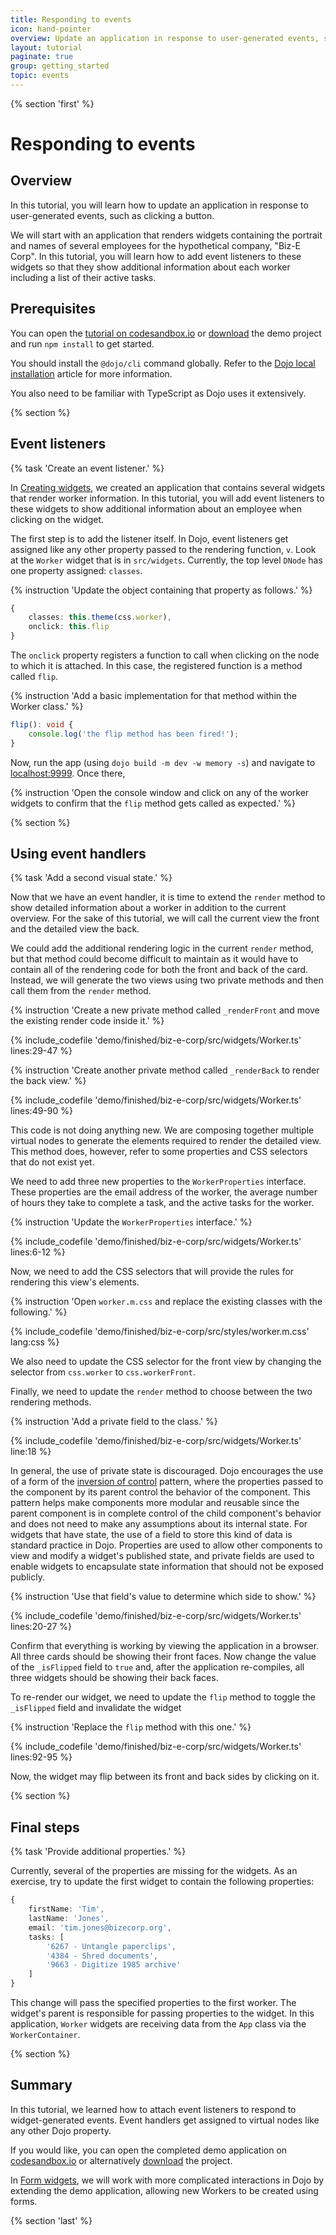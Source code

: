 ```yaml
---
title: Responding to events
icon: hand-pointer
overview: Update an application in response to user-generated events, such as clicking a button.
layout: tutorial
paginate: true
group: getting_started
topic: events
---
```


{% section 'first' %}

# Responding to events

## Overview
In this tutorial, you will learn how to update an application in response to user-generated events, such as clicking a button.

We will start with an application that renders widgets containing the portrait and names of several employees for the hypothetical company, "Biz-E Corp". In this tutorial, you will learn how to add event listeners to these widgets so that they show additional information about each worker including a list of their active tasks.

## Prerequisites
You can open the [tutorial on codesandbox.io](https://codesandbox.io/s/github/dojo/dojo.io/tree/master/site/source/tutorials/004_user_interactions/demo/initial/biz-e-corp) or [download](../assets/004_user_interactions-initial.zip) the demo project and run `npm install` to get started.

You should install the `@dojo/cli` command globally. Refer to the [Dojo local installation](../000_local_installation/) article for more information.

You also need to be familiar with TypeScript as Dojo uses it extensively.

{% section %}

## Event listeners

{% task 'Create an event listener.' %}

In [Creating widgets](../003_creating_widgets/), we created an application that contains several widgets that render worker information. In this tutorial, you will add event listeners to these widgets to show additional information about an employee when clicking on the widget.

The first step is to add the listener itself. In Dojo, event listeners get assigned like any other property passed to the rendering function, `v`. Look at the `Worker` widget that is in `src/widgets`. Currently, the top level `DNode` has one property assigned: `classes`.

{% instruction 'Update the object containing that property as follows.' %}

```typescript
{
	classes: this.theme(css.worker),
	onclick: this.flip
}
```

The `onclick` property registers a function to call when clicking on the node to which it is attached. In this case, the registered function is a method called `flip`.

{% instruction 'Add a basic implementation for that method within the Worker class.' %}

```typescript
flip(): void {
	console.log('the flip method has been fired!');
}
```

Now, run the app (using `dojo build -m dev -w memory -s`) and navigate to [localhost:9999](http://localhost:9999). Once there,

{% instruction 'Open the console window and click on any of the worker widgets to confirm that the `flip` method gets called as expected.' %}

{% section %}

## Using event handlers

{% task 'Add a second visual state.' %}

Now that we have an event handler, it is time to extend the `render` method to show detailed information about a worker in addition to the current overview. For the sake of this tutorial, we will call the current view the front and the detailed view the back.

We could add the additional rendering logic in the current `render` method, but that method could become difficult to maintain as it would have to contain all of the rendering code for both the front and back of the card. Instead, we will generate the two views using two private methods and then call them from the `render` method.

{% instruction 'Create a new private method called `_renderFront` and move the existing render code inside it.' %}

{% include_codefile 'demo/finished/biz-e-corp/src/widgets/Worker.ts' lines:29-47 %}

{% instruction 'Create another private method called `_renderBack` to render the back view.' %}

{% include_codefile 'demo/finished/biz-e-corp/src/widgets/Worker.ts' lines:49-90 %}

This code is not doing anything new. We are composing together multiple virtual nodes to generate the elements required to render the detailed view. This method does, however, refer to some properties and CSS selectors that do not exist yet.

We need to add three new properties to the `WorkerProperties` interface. These properties are the email address of the worker, the average number of hours they take to complete a task, and the active tasks for the worker.

{% instruction 'Update the `WorkerProperties` interface.' %}

{% include_codefile 'demo/finished/biz-e-corp/src/widgets/Worker.ts' lines:6-12 %}

Now, we need to add the CSS selectors that will provide the rules for rendering this view's elements.

{% instruction 'Open `worker.m.css` and replace the existing classes with the following.' %}

{% include_codefile 'demo/finished/biz-e-corp/src/styles/worker.m.css' lang:css %}

We also need to update the CSS selector for the front view by changing the selector from `css.worker` to `css.workerFront`.

Finally, we need to update the `render` method to choose between the two rendering methods.

{% instruction 'Add a private field to the class.' %}

{% include_codefile 'demo/finished/biz-e-corp/src/widgets/Worker.ts' line:18 %}

In general, the use of private state is discouraged. Dojo encourages the use of a form of the [inversion of control](https://en.wikipedia.org/wiki/Inversion_of_control) pattern, where the properties passed to the component by its parent control the behavior of the component. This pattern helps make components more modular and reusable since the parent component is in complete control of the child component's behavior and does not need to make any assumptions about its internal state. For widgets that have state, the use of a field to store this kind of data is standard practice in Dojo. Properties are used to allow other components to view and modify a widget's published state, and private fields are used to enable widgets to encapsulate state information that should not be exposed publicly.

{% instruction 'Use that field\'s value to determine which side to show.' %}

{% include_codefile 'demo/finished/biz-e-corp/src/widgets/Worker.ts' lines:20-27 %}

Confirm that everything is working by viewing the application in a browser. All three cards should be showing their front faces. Now change the value of the `_isFlipped` field to `true` and, after the application re-compiles, all three widgets should be showing their back faces.

To re-render our widget, we need to update the `flip` method to toggle the `_isFlipped` field and invalidate the widget

{% instruction 'Replace the `flip` method with this one.' %}

{% include_codefile 'demo/finished/biz-e-corp/src/widgets/Worker.ts' lines:92-95 %}

Now, the widget may flip between its front and back sides by clicking on it.

{% section %}

## Final steps

{% task 'Provide additional properties.' %}

Currently, several of the properties are missing for the widgets. As an exercise, try to update the first widget to contain the following properties:

```ts
{
	firstName: 'Tim',
	lastName: 'Jones',
	email: 'tim.jones@bizecorp.org',
	tasks: [
		'6267 - Untangle paperclips',
		'4384 - Shred documents',
		'9663 - Digitize 1985 archive'
	]
}
```

This change will pass the specified properties to the first worker. The widget's parent
is responsible for passing properties to the widget. In this application, `Worker`
widgets are receiving data from the `App` class via the `WorkerContainer`.


{% section %}

## Summary

In this tutorial, we learned how to attach event listeners to respond to widget-generated events. Event handlers get assigned to virtual nodes like any other Dojo property.

If you would like, you can open the completed demo application on [codesandbox.io](https://codesandbox.io/s/github/dojo/dojo.io/tree/master/site/source/tutorials/004_user_interactions/demo/finished/biz-e-corp) or alternatively [download](../assets/004_user_interactions-finished.zip) the project.

In [Form widgets](../005_form_widgets/), we will work with more complicated interactions in Dojo by extending the demo application, allowing new Workers to be created using forms.

{% section 'last' %}
